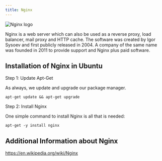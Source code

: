 ```yaml
---
title: Nginx
---
```


![Nginx logo](http://nginx.org/nginx.png "Nginx logo")

Nginx is a web server which can also be used as a reverse proxy, load balancer, mail proxy and HTTP cache. 
The software was created by Igor Sysoev and first publicly released in 2004.
A company of the same name was founded in 2011 to provide support and Nginx plus paid software.

## Installation of Nginx in Ubuntu

Step 1: Update Apt-Get

As always, we update and upgrade our package manager.

`apt-get update && apt-get upgrade`

Step 2: Install Nginx

One simple command to install Nginx is all that is needed:

`apt-get -y install nginx`

## Additional Information about Nginx
https://en.wikipedia.org/wiki/Nginx
